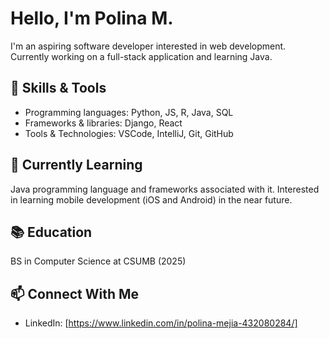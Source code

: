 # Hello, I'm Polina M.

I'm an aspiring software developer interested in web development. Currently working on a full-stack application and learning Java.

## 🔧 Skills & Tools
- Programming languages: Python, JS, R, Java, SQL
- Frameworks & libraries: Django, React
- Tools & Technologies: VSCode, IntelliJ, Git, GitHub

## 🌱 Currently Learning
Java programming language and frameworks associated with it. Interested in learning mobile development (iOS and Android) in the near future.

## 📚 Education
BS in Computer Science at CSUMB (2025)

## 📫 Connect With Me
- LinkedIn: [https://www.linkedin.com/in/polina-mejia-432080284/]


